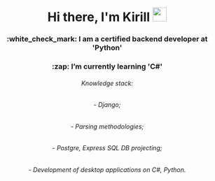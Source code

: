 <h1 align="center">Hi there, I'm Kirill</a> 
<img src="https://github.com/blackcater/blackcater/raw/main/images/Hi.gif" height="32"/></h1>
<h3 align="center">:white_check_mark: I am a certified backend developer at 'Python'</h3>
<h3 align="center">:zap: I’m currently learning 'C#'</h3>
<h6 align="center">Knowledge stack:</h6>
<h6 align="center">- Django;</h6>
<h6 align="center">- Parsing methodologies;</h6>
<h6 align="center">- Postgre, Express SQL DB projecting;</h6>
<h6 align="center">- Development of desktop applications on C#, Python.</h6>

<!--<h1><a href="https://github.com/Sw0tty/DBObjectsViewer">Project</a></h1> -->
<!-- <picture>
  <source media="(prefers-color-scheme: dark)" srcset="https://user-images.githubusercontent.com/25423296/163456776-7f95b81a-f1ed-45f7-b7ab-8fa810d529fa.png">
  <source media="(prefers-color-scheme: light)" srcset="https://user-images.githubusercontent.com/25423296/163456779-a8556205-d0a5-45e2-ac17-42d089e3c3f8.png">
  <img alt="Shows an illustrated sun in light mode and a moon with stars in dark mode." src="https://user-images.githubusercontent.com/25423296/163456779-a8556205-d0a5-45e2-ac17-42d089e3c3f8.png">
</picture> -->

<!--<a href='https://vk.com/sw0tty'>Личная страница</a>-->
<!--
**Sw0tty/Sw0tty** is a ✨ _special_ ✨ repository because its `README.md` (this file) appears on your GitHub profile.

Here are some ideas to get you started:

- 🔭 I’m currently working on ...
- 🌱 I’m currently learning ...
- 👯 I’m looking to collaborate on ...
- 🤔 I’m looking for help with ...
- 💬 Ask me about ...
- 📫 How to reach me: ...
- 😄 Pronouns: ...
- ⚡ Fun fact: ...
-->
